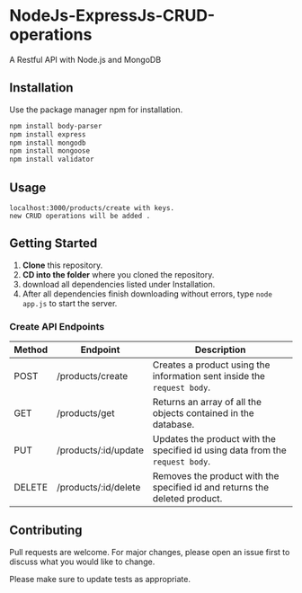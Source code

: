 # NodeJs-ExpressJs-CRUD-operations
A Restful API with Node.js and MongoDB

## Installation

Use the package manager npm for installation.

```bash
npm install body-parser
npm install express
npm install mongodb
npm install mongoose
npm install validator
```

## Usage

```nodejs
localhost:3000/products/create with keys.
new CRUD operations will be added .
```

## Getting Started

1.  **Clone** this repository.
2.  **CD into the folder** where you cloned the repository.
3.  download all dependencies listed under Installation.
4.  After all dependencies finish downloading without errors, type `node app.js` to start the server.

### Create API Endpoints

| Method | Endpoint              | Description                                                                         |
| ------ | --------------------- | ------------------------------------------------------------------------------------|
| POST   | /products/create      | Creates a product using the information sent inside the `request body`.                |
| GET    | /products/get         | Returns an array of all the objects contained in the database.                 |
| PUT    | /products/:id/update  | Updates the product with the specified id using data from the `request body`.          |
| DELETE | /products/:id/delete  | Removes the product with the specified id and returns the deleted product.                |


## Contributing
Pull requests are welcome. For major changes, please open an issue first to discuss what you would like to change.

Please make sure to update tests as appropriate.

